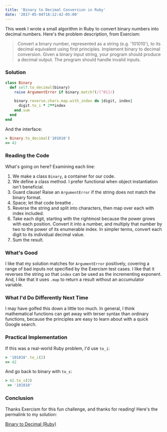 ```yaml
---
title: 'Binary to Decimal Conversion in Ruby'
date: '2017-05-04T18:12:42-05:00'
---
```


This week I wrote a small algorithm in Ruby to convert binary numbers into
decimal numbers. Here's the problem description, from Exercism:

> Convert a binary number, represented as a string (e.g. '101010'), to its
> decimal equivalent using first principles. Implement binary to decimal
> conversion. Given a binary input string, your program should produce a
> decimal output. The program should handle invalid inputs.

### Solution

```ruby
class Binary
  def self.to_decimal(binary)
    raise ArgumentError if binary.match?(/[^01]/)

    binary.reverse.chars.map.with_index do |digit, index|
      digit.to_i * 2**index
    end.sum
  end
end
```

And the interface:

```ruby
> Binary.to_decimal('101010')
=> 42
```

### Reading the Code

What's going on here? Examining each line:

1. We make a class `Binary`, a container for our code.
2. We define a class method. I prefer functional when object instantiation isn't
   beneficial.
3. Guard clause! Raise an `ArgumentError` if the string does not match the
   binary format.
4. Space; let that code breathe .
5. Reverse the string and split into characters, then map over each with index included.
6. Take each digit, starting with the rightmost because the power grows with
each position. Convert it into a number, and multiply that number by two to the
power of its enumerable index. In simpler terms, convert each digit to its
individual decimal value.
7. Sum the result.

### What's Good

I like that my solution matches for `ArgumentError` positively, covering a
range of bad inputs not specified by the Exercism test cases. I like that it
reverses the string so that `index` can be used as the incrementing exponent.
And, I like that it uses `.map` to return a result without an accumulator
variable.

### What I'd Do Differently Next Time

I may have golfed this down a little too much. In general, I think mathematical
functions can get away with terser syntax than ordinary functions, because the
principles are easy to learn about with a quick Google search.

### Practical Implementation

If this was a real-world Ruby problem, I'd use `to_i`:

```ruby
> '101010'.to_i(2)
=> 42
```

And go back to binary with `to_s`:

```ruby
> 42.to_s(2)
 => '101010'
```

### Conclusion

Thanks Exercism for this fun challenge, and thanks for reading! Here's the
permalink to my solution:

[Binary to Decimal (Ruby)](http://exercism.io/submissions/984465dbdfba47f3979f6056b8e88d06)
